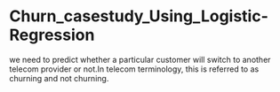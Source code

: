 # Churn_casestudy_Using_Logistic-Regression
 we need to predict whether a particular customer will switch to another telecom provider or not.In telecom terminology, this is referred to as churning and not churning.
